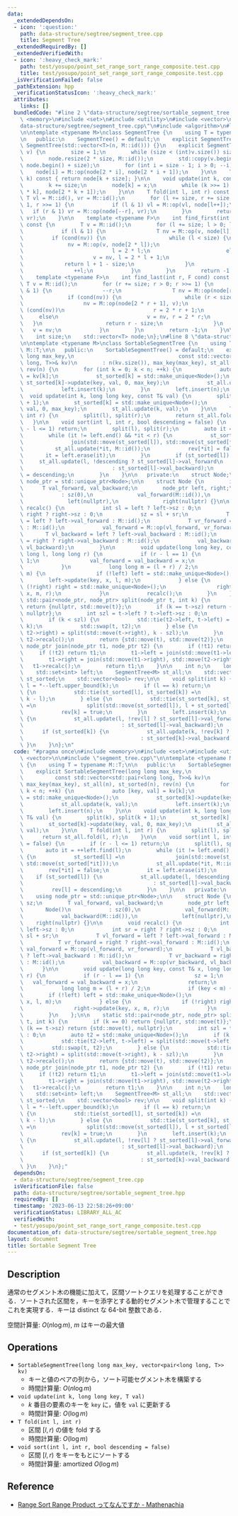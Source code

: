 ```yaml
---
data:
  _extendedDependsOn:
  - icon: ':question:'
    path: data-structure/segtree/segment_tree.cpp
    title: Segment Tree
  _extendedRequiredBy: []
  _extendedVerifiedWith:
  - icon: ':heavy_check_mark:'
    path: test/yosupo/point_set_range_sort_range_composite.test.cpp
    title: test/yosupo/point_set_range_sort_range_composite.test.cpp
  _isVerificationFailed: false
  _pathExtension: hpp
  _verificationStatusIcon: ':heavy_check_mark:'
  attributes:
    links: []
  bundledCode: "#line 2 \"data-structure/segtree/sortable_segment_tree.hpp\"\n#include\
    \ <memory>\n#include <set>\n#include <utility>\n#include <vector>\n\n#line 2 \"\
    data-structure/segtree/segment_tree.cpp\"\n#include <algorithm>\n#line 4 \"data-structure/segtree/segment_tree.cpp\"\
    \n\ntemplate <typename M>\nclass SegmentTree {\n    using T = typename M::T;\n\
    \n   public:\n    SegmentTree() = default;\n    explicit SegmentTree(int n) :\
    \ SegmentTree(std::vector<T>(n, M::id())) {}\n    explicit SegmentTree(const std::vector<T>&\
    \ v) {\n        size = 1;\n        while (size < (int)v.size()) size <<= 1;\n\
    \        node.resize(2 * size, M::id());\n        std::copy(v.begin(), v.end(),\
    \ node.begin() + size);\n        for (int i = size - 1; i > 0; --i)\n        \
    \    node[i] = M::op(node[2 * i], node[2 * i + 1]);\n    }\n\n    T operator[](int\
    \ k) const { return node[k + size]; }\n\n    void update(int k, const T& x) {\n\
    \        k += size;\n        node[k] = x;\n        while (k >>= 1) node[k] = M::op(node[2\
    \ * k], node[2 * k + 1]);\n    }\n\n    T fold(int l, int r) const {\n       \
    \ T vl = M::id(), vr = M::id();\n        for (l += size, r += size; l < r; l >>=\
    \ 1, r >>= 1) {\n            if (l & 1) vl = M::op(vl, node[l++]);\n         \
    \   if (r & 1) vr = M::op(node[--r], vr);\n        }\n        return M::op(vl,\
    \ vr);\n    }\n\n    template <typename F>\n    int find_first(int l, F cond)\
    \ const {\n        T v = M::id();\n        for (l += size; l > 0; l >>= 1) {\n\
    \            if (l & 1) {\n                T nv = M::op(v, node[l]);\n       \
    \         if (cond(nv)) {\n                    while (l < size) {\n          \
    \              nv = M::op(v, node[2 * l]);\n                        if (cond(nv))\n\
    \                            l = 2 * l;\n                        else\n      \
    \                      v = nv, l = 2 * l + 1;\n                    }\n       \
    \             return l + 1 - size;\n                }\n                v = nv;\n\
    \                ++l;\n            }\n        }\n        return -1;\n    }\n\n\
    \    template <typename F>\n    int find_last(int r, F cond) const {\n       \
    \ T v = M::id();\n        for (r += size; r > 0; r >>= 1) {\n            if (r\
    \ & 1) {\n                --r;\n                T nv = M::op(node[r], v);\n  \
    \              if (cond(nv)) {\n                    while (r < size) {\n     \
    \                   nv = M::op(node[2 * r + 1], v);\n                        if\
    \ (cond(nv))\n                            r = 2 * r + 1;\n                   \
    \     else\n                            v = nv, r = 2 * r;\n                 \
    \   }\n                    return r - size;\n                }\n             \
    \   v = nv;\n            }\n        }\n        return -1;\n    }\n\n   private:\n\
    \    int size;\n    std::vector<T> node;\n};\n#line 8 \"data-structure/segtree/sortable_segment_tree.hpp\"\
    \n\ntemplate <typename M>\nclass SortableSegmentTree {\n    using T = typename\
    \ M::T;\n\n   public:\n    SortableSegmentTree() = default;\n    explicit SortableSegmentTree(long\
    \ long max_key,\n                                 const std::vector<std::pair<long\
    \ long, T>>& kv)\n        : n(kv.size()), max_key(max_key), st_all(n), st_sorted(n),\
    \ rev(n) {\n        for (int k = 0; k < n; ++k) {\n            auto [key, val]\
    \ = kv[k];\n            st_sorted[k] = std::make_unique<Node>();\n           \
    \ st_sorted[k]->update(key, val, 0, max_key);\n            st_all.update(k, val);\n\
    \            left.insert(k);\n        }\n        left.insert(n);\n    }\n\n  \
    \  void update(int k, long long key, const T& val) {\n        split(k), split(k\
    \ + 1);\n        st_sorted[k] = std::make_unique<Node>();\n        st_sorted[k]->update(key,\
    \ val, 0, max_key);\n        st_all.update(k, val);\n    }\n\n    T fold(int l,\
    \ int r) {\n        split(l), split(r);\n        return st_all.fold(l, r);\n \
    \   }\n\n    void sort(int l, int r, bool descending = false) {\n        if (r\
    \ - l <= 1) return;\n        split(l), split(r);\n        auto it = ++left.find(l);\n\
    \        while (it != left.end() && *it < r) {\n            st_sorted[l] =\n \
    \               join(std::move(st_sorted[l]), std::move(st_sorted[*it]));\n  \
    \          st_all.update(*it, M::id());\n            rev[*it] = false;\n     \
    \       it = left.erase(it);\n        }\n        if (st_sorted[l]) {\n       \
    \     st_all.update(l, !descending ? st_sorted[l]->val_forward\n             \
    \                            : st_sorted[l]->val_backward);\n            rev[l]\
    \ = descending;\n        }\n    }\n\n   private:\n    struct Node;\n    using\
    \ node_ptr = std::unique_ptr<Node>;\n\n    struct Node {\n        int sz;\n  \
    \      T val_forward, val_backward;\n        node_ptr left, right;\n        Node()\n\
    \            : sz(0),\n              val_forward(M::id()),\n              val_backward(M::id()),\n\
    \              left(nullptr),\n              right(nullptr) {}\n\n        void\
    \ recalc() {\n            int sl = left ? left->sz : 0;\n            int sr =\
    \ right ? right->sz : 0;\n            sz = sl + sr;\n            T vl_forward\
    \ = left ? left->val_forward : M::id();\n            T vr_forward = right ? right->val_forward\
    \ : M::id();\n            val_forward = M::op(vl_forward, vr_forward);\n     \
    \       T vl_backward = left ? left->val_backward : M::id();\n            T vr_backward\
    \ = right ? right->val_backward : M::id();\n            val_backward = M::op(vr_backward,\
    \ vl_backward);\n        }\n\n        void update(long long key, const T& x, long\
    \ long l, long long r) {\n            if (r - l == 1) {\n                sz =\
    \ 1;\n                val_forward = val_backward = x;\n                return;\n\
    \            }\n            long long m = (l + r) / 2;\n            if (key <\
    \ m) {\n                if (!left) left = std::make_unique<Node>();\n        \
    \        left->update(key, x, l, m);\n            } else {\n                if\
    \ (!right) right = std::make_unique<Node>();\n                right->update(key,\
    \ x, m, r);\n            }\n            recalc();\n        }\n    };\n\n    static\
    \ std::pair<node_ptr, node_ptr> split(node_ptr t, int k) {\n        if (k == 0)\
    \ return {nullptr, std::move(t)};\n        if (k == t->sz) return {std::move(t),\
    \ nullptr};\n        int szl = t->left ? t->left->sz : 0;\n        auto t2 = std::make_unique<Node>();\n\
    \        if (k < szl) {\n            std::tie(t2->left, t->left) = split(std::move(t->left),\
    \ k);\n            std::swap(t, t2);\n        } else {\n            std::tie(t->right,\
    \ t2->right) = split(std::move(t->right), k - szl);\n        }\n        t->recalc(),\
    \ t2->recalc();\n        return {std::move(t), std::move(t2)};\n    }\n\n    static\
    \ node_ptr join(node_ptr t1, node_ptr t2) {\n        if (!t1) return t2;\n   \
    \     if (!t2) return t1;\n        t1->left = join(std::move(t1->left), std::move(t2->left));\n\
    \        t1->right = join(std::move(t1->right), std::move(t2->right));\n     \
    \   t1->recalc();\n        return t1;\n    }\n\n    int n;\n    long long max_key;\n\
    \    std::set<int> left;\n    SegmentTree<M> st_all;\n    std::vector<node_ptr>\
    \ st_sorted;\n    std::vector<bool> rev;\n\n    void split(int k) {\n        int\
    \ l = *--left.upper_bound(k);\n        if (l == k) return;\n        if (!rev[l])\
    \ {\n            std::tie(st_sorted[l], st_sorted[k]) =\n                split(std::move(st_sorted[l]),\
    \ k - l);\n        } else {\n            std::tie(st_sorted[k], st_sorted[l])\
    \ =\n                split(std::move(st_sorted[l]), l + st_sorted[l]->sz - k);\n\
    \            rev[k] = true;\n        }\n        left.insert(k);\n        if (st_sorted[l])\
    \ {\n            st_all.update(l, !rev[l] ? st_sorted[l]->val_forward\n      \
    \                               : st_sorted[l]->val_backward);\n        }\n  \
    \      if (st_sorted[k]) {\n            st_all.update(k, !rev[k] ? st_sorted[k]->val_forward\n\
    \                                     : st_sorted[k]->val_backward);\n       \
    \ }\n    }\n};\n"
  code: "#pragma once\n#include <memory>\n#include <set>\n#include <utility>\n#include\
    \ <vector>\n\n#include \"segment_tree.cpp\"\n\ntemplate <typename M>\nclass SortableSegmentTree\
    \ {\n    using T = typename M::T;\n\n   public:\n    SortableSegmentTree() = default;\n\
    \    explicit SortableSegmentTree(long long max_key,\n                       \
    \          const std::vector<std::pair<long long, T>>& kv)\n        : n(kv.size()),\
    \ max_key(max_key), st_all(n), st_sorted(n), rev(n) {\n        for (int k = 0;\
    \ k < n; ++k) {\n            auto [key, val] = kv[k];\n            st_sorted[k]\
    \ = std::make_unique<Node>();\n            st_sorted[k]->update(key, val, 0, max_key);\n\
    \            st_all.update(k, val);\n            left.insert(k);\n        }\n\
    \        left.insert(n);\n    }\n\n    void update(int k, long long key, const\
    \ T& val) {\n        split(k), split(k + 1);\n        st_sorted[k] = std::make_unique<Node>();\n\
    \        st_sorted[k]->update(key, val, 0, max_key);\n        st_all.update(k,\
    \ val);\n    }\n\n    T fold(int l, int r) {\n        split(l), split(r);\n  \
    \      return st_all.fold(l, r);\n    }\n\n    void sort(int l, int r, bool descending\
    \ = false) {\n        if (r - l <= 1) return;\n        split(l), split(r);\n \
    \       auto it = ++left.find(l);\n        while (it != left.end() && *it < r)\
    \ {\n            st_sorted[l] =\n                join(std::move(st_sorted[l]),\
    \ std::move(st_sorted[*it]));\n            st_all.update(*it, M::id());\n    \
    \        rev[*it] = false;\n            it = left.erase(it);\n        }\n    \
    \    if (st_sorted[l]) {\n            st_all.update(l, !descending ? st_sorted[l]->val_forward\n\
    \                                         : st_sorted[l]->val_backward);\n   \
    \         rev[l] = descending;\n        }\n    }\n\n   private:\n    struct Node;\n\
    \    using node_ptr = std::unique_ptr<Node>;\n\n    struct Node {\n        int\
    \ sz;\n        T val_forward, val_backward;\n        node_ptr left, right;\n \
    \       Node()\n            : sz(0),\n              val_forward(M::id()),\n  \
    \            val_backward(M::id()),\n              left(nullptr),\n          \
    \    right(nullptr) {}\n\n        void recalc() {\n            int sl = left ?\
    \ left->sz : 0;\n            int sr = right ? right->sz : 0;\n            sz =\
    \ sl + sr;\n            T vl_forward = left ? left->val_forward : M::id();\n \
    \           T vr_forward = right ? right->val_forward : M::id();\n           \
    \ val_forward = M::op(vl_forward, vr_forward);\n            T vl_backward = left\
    \ ? left->val_backward : M::id();\n            T vr_backward = right ? right->val_backward\
    \ : M::id();\n            val_backward = M::op(vr_backward, vl_backward);\n  \
    \      }\n\n        void update(long long key, const T& x, long long l, long long\
    \ r) {\n            if (r - l == 1) {\n                sz = 1;\n             \
    \   val_forward = val_backward = x;\n                return;\n            }\n\
    \            long long m = (l + r) / 2;\n            if (key < m) {\n        \
    \        if (!left) left = std::make_unique<Node>();\n                left->update(key,\
    \ x, l, m);\n            } else {\n                if (!right) right = std::make_unique<Node>();\n\
    \                right->update(key, x, m, r);\n            }\n            recalc();\n\
    \        }\n    };\n\n    static std::pair<node_ptr, node_ptr> split(node_ptr\
    \ t, int k) {\n        if (k == 0) return {nullptr, std::move(t)};\n        if\
    \ (k == t->sz) return {std::move(t), nullptr};\n        int szl = t->left ? t->left->sz\
    \ : 0;\n        auto t2 = std::make_unique<Node>();\n        if (k < szl) {\n\
    \            std::tie(t2->left, t->left) = split(std::move(t->left), k);\n   \
    \         std::swap(t, t2);\n        } else {\n            std::tie(t->right,\
    \ t2->right) = split(std::move(t->right), k - szl);\n        }\n        t->recalc(),\
    \ t2->recalc();\n        return {std::move(t), std::move(t2)};\n    }\n\n    static\
    \ node_ptr join(node_ptr t1, node_ptr t2) {\n        if (!t1) return t2;\n   \
    \     if (!t2) return t1;\n        t1->left = join(std::move(t1->left), std::move(t2->left));\n\
    \        t1->right = join(std::move(t1->right), std::move(t2->right));\n     \
    \   t1->recalc();\n        return t1;\n    }\n\n    int n;\n    long long max_key;\n\
    \    std::set<int> left;\n    SegmentTree<M> st_all;\n    std::vector<node_ptr>\
    \ st_sorted;\n    std::vector<bool> rev;\n\n    void split(int k) {\n        int\
    \ l = *--left.upper_bound(k);\n        if (l == k) return;\n        if (!rev[l])\
    \ {\n            std::tie(st_sorted[l], st_sorted[k]) =\n                split(std::move(st_sorted[l]),\
    \ k - l);\n        } else {\n            std::tie(st_sorted[k], st_sorted[l])\
    \ =\n                split(std::move(st_sorted[l]), l + st_sorted[l]->sz - k);\n\
    \            rev[k] = true;\n        }\n        left.insert(k);\n        if (st_sorted[l])\
    \ {\n            st_all.update(l, !rev[l] ? st_sorted[l]->val_forward\n      \
    \                               : st_sorted[l]->val_backward);\n        }\n  \
    \      if (st_sorted[k]) {\n            st_all.update(k, !rev[k] ? st_sorted[k]->val_forward\n\
    \                                     : st_sorted[k]->val_backward);\n       \
    \ }\n    }\n};"
  dependsOn:
  - data-structure/segtree/segment_tree.cpp
  isVerificationFile: false
  path: data-structure/segtree/sortable_segment_tree.hpp
  requiredBy: []
  timestamp: '2023-06-13 22:58:26+09:00'
  verificationStatus: LIBRARY_ALL_AC
  verifiedWith:
  - test/yosupo/point_set_range_sort_range_composite.test.cpp
documentation_of: data-structure/segtree/sortable_segment_tree.hpp
layout: document
title: Sortable Segment Tree
---
```


## Description

通常のセグメント木の機能に加えて，区間ソートクエリを処理することができる．ソートされた区間を，キーを添字とする動的セグメント木で管理することでこれを実現する．キーは distinct な 64-bit 整数である．

空間計算量: $O(n\log m)$, $m$ はキーの最大値

## Operations

- `SortableSegmentTree(long long max_key, vector<pair<long long, T>> kv)`
    - キーと値のペアの列から，ソート可能セグメント木を構築する
    - 時間計算量: $O(n \log m)$
- `void update(int k, long long key, T val)`
    - $k$ 番目の要素のキーを `key` に，値を `val` に更新する
    - 時間計算量: $O(\log m)$
- `T fold(int l, int r)`
    - 区間 $[l, r)$ の値を fold する
    - 時間計算量: $O(\log m)$
- `void sort(int l, int r, bool descending = false)`
    - 区間 $[l, r)$ をキーをもとにソートする
    - 時間計算量: $\mathrm{amortized}\ O(\log m)$

## Reference

- [Range Sort Range Product ってなんですか - Mathenachia](https://www.mathenachia.blog/range-sort-range-product/)